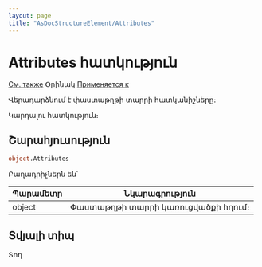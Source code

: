 ```yaml
---
layout: page
title: "AsDocStructureElement/Attributes"
---
```



# Attributes հատկություն

[См. также](../../Defs/doc.md) Օրինակ [Применяется к](../AsDocStructureElement.md) 

Վերադարձնում է փաստաթղթի տարրի հատկանիշները։ 

Կարդալու հատկություն։

## Շարահյուսություն

``` vb
object.Attributes
```


Բաղադրիչներն են՝ 

| Պարամետր | Նկարագրություն |
|--|--|
| object  | Փաստաթղթի տարրի կառուցվածքի հղում։ |


## Տվյալի տիպ 

Տող